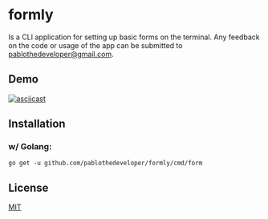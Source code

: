 
# formly
Is a CLI application for setting up basic forms on the terminal.
Any feedback on the code or usage of the app can be submitted to pablothedeveloper@gmail.com.

## Demo
[![asciicast](https://asciinema.org/a/416497.svg)](https://asciinema.org/a/416497)

## Installation
### w/ Golang:
```
go get -u github.com/pablothedeveloper/formly/cmd/form
```
## License
[MIT](LICENSE)

